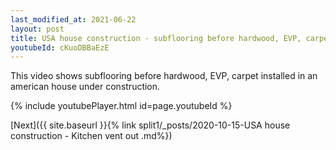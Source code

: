 ```yaml
---
last_modified_at: 2021-06-22
layout: post
title: USA house construction - subflooring before hardwood, EVP, carpet installed whatsapp status
youtubeId: cKuoDBBaEzE
---
```



This video shows subflooring before hardwood, EVP, carpet installed in an american house under construction.

{% include youtubePlayer.html id=page.youtubeId %}

[Next]({{ site.baseurl }}{% link split1/_posts/2020-10-15-USA house construction - Kitchen vent out .md%})
